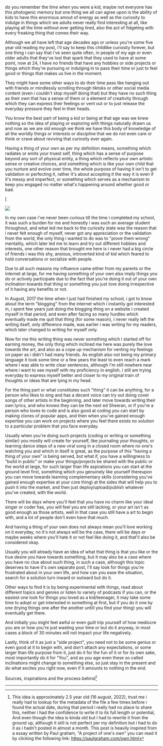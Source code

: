 do you remember the time when you were a kid, maybe not everyone has this photogenic memory but one thing we all can agree upon is the ability of kids to have this enormous amout of energy as well as the curiosity to indulge in things which we adults never really find interesting at all, like playing all the time without ever getting tired, also the act of fidgeting with every freaking thing that comes their way.

Although we all have left that age decades ago or unless you're some five year old reading my post, i'll say to keep this childlike curiosity forever, but one thing i can say that i've seen quite often, in people of my age or even older adults that they've lost that spark that they used to have at some point, now at 24, I have no friends that have any hobbies or side projects or things which they're pursuing or indulging in to pass their time or just to feel good or things that makes us live in the moment.

They might have some other ways to do their time pass like hanging out with friends or mindlessly scrolling through tiktoks or other social media content (even i couldn't stop myself doing that) but they have no such thing as their own that has a sense of them or a element of creativity through which they can express their feelings or vent out or to just release the everyday pressure they feel in their heads.

You know the best part of being a kid or being at that age was we knew nothing so the idea of playing or exploring with things naturally drawn us and now as we are old enough we think we have this body of knowledge of all the worldly things or interests or discipline that we do not even care or think or crave about reviving that curiosity ever again.

Having a thing of your own as per my definition means, something which radiates or emits your truest self, thing which has a sense of purpose beyond any sort of physical entity, a thing which reflects your own artistic sense or creative choices, and something which is like your own child that you nurture and evolve over time, the whole purpose of having it isn't to get validation or perfecting it, rather it's about accepting it the way it is even if it's messy and imperfect, or something which serves as a mechanism to keep you engaged no matter what's happening around whether good or bad.

[

![](https://substackcdn.com/image/fetch/w_1456,c_limit,f_auto,q_auto:good,fl_progressive:steep/https%3A%2F%2Fsubstack-post-media.s3.amazonaws.com%2Fpublic%2Fimages%2F765bcc3a-699f-46b7-8fc0-b9326304c9d1_2048x2048.jpeg)

In my own case i've never been curious till the time i completed my school, it was such a burden for me and honestly i was such an average student throughout, and what led me back to the curiosity state was the reason that i never felt enough of myself, never got any appreciation or the validation from the world, the only thing i wanted to do was to "prove them wrong" mentality, which later led me to learn and try out different hobbies and interests, one other reason that brought me here is i never had a big circle of friends i was this shy, anxious, introverted kind of kid which feared to hold conversations or socialize with people.

Due to all such reasons my influence came either from my parents or the internet at large, for me having something of your own also imply things you do or actively participate due to the fact that you're doing it out of your own inclination towards that thing or something you just love doing irrespective of it having any benefits or not.

In August, 2017 the time when I just had finished my school, i got to know about the term "blogging" from the internet which i instantly got interested in, i spent few years just doing the blogging thing on a website i created myself in that period, and even after facing so many hurdles which eventually made me quit that thing (for some reason), i never really left the writing itself, only difference made, was earlier i was writing for my readers, which later changed to writing for myself only.

Now for me this writing thing was never something which i started off for earning money, the only thing which inclined me here was purely the love towards the art, and also as a cope up mechanism for venting my feelings on paper as i didn't had many friends. As english also not being my primary language it took some time or a few years the least to even reach a mark where I was able to write clear sentences, although I'm still nowhere near where i want to see myself with my proficiency in english, i still am trying everyday to express myself better and closer to my original train of thoughts or ideas that are lying in my head.

For the thing part or what constitutes such "thing" it can be anything, for a person who likes to sing and has a decent voice can try out doing cover songs of other artists in the beginning, and later move towards writing their own lyrics, and who knows they can be the next ed Sheeran, or if you're a person who loves to code and is also good at coding you can start by making clones of popular apps, and then when you've gained enough expertise you can work on projects where you feel there exists no solution to a particular problem that you face everyday.

Usually when you're doing such projects (coding or writing or something similar) you mostly will create for yourself, like journaling your thoughts, or learning dance steps of a new viral song in a closed room where no one's watching you and which in itself is great, as the purpose of this "having a thing of your own" is being served, but what if, you have a willingness to "build in public" or make your things/projects be shared with the public or the world at large, for such larger than life aspirations you can start at the ground level first, something which you genuinely like yourself thereupon you can move towards learning complementary skills (considering you've gained enough expertise at your core thing) at the sides that will help you to push it into the market, and then just deploy/upload/publish whatever you've created, with the world.

There will be days where you'll feel that you have no charm like your ideal singer or coder has, you will feel you are still lacking, or your art isn't as good enough as those artists, well in that case you still have a art to begin with, and a lot of people don't even have that much.

And having a thing of your own does not always mean you'll love working on it everyday, no it's not always will be the case, there will be days or maybe weeks where you'll hate it or not feel like doing it, and that'll also be considered okay.

Usually you will already have an idea of what that thing is that you like or the true desire you have towards something, but it may also be a case where you have no clue about such thing, in such a case, although this topic deserves to have it's own separate post, I'll say look for things you're frustrated about in your own life, and how can you ease the situation, search for a solution turn inward or outward but do it.

Other ways to find it is by being experimental with things, read about different topics and genres or listen to variety of podcasts if you can, or the easiest one look for things you loved as a kid/teenager, it may take some time to adopt or get interested in something at first, but if you do it one by one (trying things one after the another untill you find your thing) you will eventually get there.

And initially you might feel awful or even guilt trip yourself of how mediocre you are or how you're just wasting your time or but do it anyway, in most cases a block of 30 minutes will not impact your life negatively.

Lastly, think of it as just a "side project", you need not to be some genius or even good at it to begin with, and don't attach any expectations, or some larger than life purpose from it, just do it for the fun of it or for its own sake, most importantly do it for “You”, and as you age even these so called inclinations might change to something else, so just stay in the present and do what excites you right now, even if it amounts to nothing in the end.

Sources, inspirations and the process behind[^1]

---

[^1]:This idea is approximately 2.5 year old (16 august, 2022), trust me i really had to lookup for the metadata of the file a few times before i found the actual date, during that period i really had no place to share this, neither i had the confidence to write it to its full length or potential, And even though the idea is kinda old but i had to rewrite it from the ground up, although it still is not perfect per my definition but i had to do it as i hadn't posted in almost a month. This post is heavily inspired from a essay written by Paul graham, "A project of one's own" you can read it by clicking the following link: https://paulgraham.com/own.html